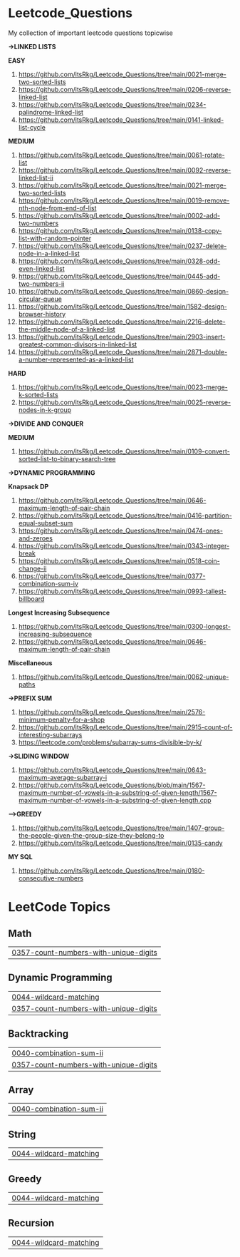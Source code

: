 # Leetcode_Questions
My collection of important leetcode questions topicwise 

**->LINKED LISTS**

  **EASY**
    
  1. https://github.com/itsRkg/Leetcode_Questions/tree/main/0021-merge-two-sorted-lists
  2. https://github.com/itsRkg/Leetcode_Questions/tree/main/0206-reverse-linked-list
  3. https://github.com/itsRkg/Leetcode_Questions/tree/main/0234-palindrome-linked-list
  4. https://github.com/itsRkg/Leetcode_Questions/tree/main/0141-linked-list-cycle

 **MEDIUM**

  1. https://github.com/itsRkg/Leetcode_Questions/tree/main/0061-rotate-list
  2. https://github.com/itsRkg/Leetcode_Questions/tree/main/0092-reverse-linked-list-ii
  3. https://github.com/itsRkg/Leetcode_Questions/tree/main/0021-merge-two-sorted-lists
  4. https://github.com/itsRkg/Leetcode_Questions/tree/main/0019-remove-nth-node-from-end-of-list
  5. https://github.com/itsRkg/Leetcode_Questions/tree/main/0002-add-two-numbers
  6. https://github.com/itsRkg/Leetcode_Questions/tree/main/0138-copy-list-with-random-pointer
  7. https://github.com/itsRkg/Leetcode_Questions/tree/main/0237-delete-node-in-a-linked-list
  8. https://github.com/itsRkg/Leetcode_Questions/tree/main/0328-odd-even-linked-list
  9. https://github.com/itsRkg/Leetcode_Questions/tree/main/0445-add-two-numbers-ii
  10. https://github.com/itsRkg/Leetcode_Questions/tree/main/0860-design-circular-queue
  11. https://github.com/itsRkg/Leetcode_Questions/tree/main/1582-design-browser-history
  12. https://github.com/itsRkg/Leetcode_Questions/tree/main/2216-delete-the-middle-node-of-a-linked-list
  13. https://github.com/itsRkg/Leetcode_Questions/tree/main/2903-insert-greatest-common-divisors-in-linked-list
  14. https://github.com/itsRkg/Leetcode_Questions/tree/main/2871-double-a-number-represented-as-a-linked-list

**HARD**

  1. https://github.com/itsRkg/Leetcode_Questions/tree/main/0023-merge-k-sorted-lists
  2. https://github.com/itsRkg/Leetcode_Questions/tree/main/0025-reverse-nodes-in-k-group

**->DIVIDE AND CONQUER**

 **MEDIUM**

  1. https://github.com/itsRkg/Leetcode_Questions/tree/main/0109-convert-sorted-list-to-binary-search-tree




**->DYNAMIC PROGRAMMING**

 **Knapsack DP**

  1. https://github.com/itsRkg/Leetcode_Questions/tree/main/0646-maximum-length-of-pair-chain
  2. https://github.com/itsRkg/Leetcode_Questions/tree/main/0416-partition-equal-subset-sum
  3. https://github.com/itsRkg/Leetcode_Questions/tree/main/0474-ones-and-zeroes
  4. https://github.com/itsRkg/Leetcode_Questions/tree/main/0343-integer-break
  5. https://github.com/itsRkg/Leetcode_Questions/tree/main/0518-coin-change-ii
  6. https://github.com/itsRkg/Leetcode_Questions/tree/main/0377-combination-sum-iv
  7. https://github.com/itsRkg/Leetcode_Questions/tree/main/0993-tallest-billboard
  
 **Longest Increasing Subsequence**

  1. https://github.com/itsRkg/Leetcode_Questions/tree/main/0300-longest-increasing-subsequence
  2. https://github.com/itsRkg/Leetcode_Questions/tree/main/0646-maximum-length-of-pair-chain

 **Miscellaneous**

  1. https://github.com/itsRkg/Leetcode_Questions/tree/main/0062-unique-paths
 
 **->PREFIX SUM**

  1. https://github.com/itsRkg/Leetcode_Questions/tree/main/2576-minimum-penalty-for-a-shop
  2. https://github.com/itsRkg/Leetcode_Questions/tree/main/2915-count-of-interesting-subarrays
  3. https://leetcode.com/problems/subarray-sums-divisible-by-k/

 **->SLIDING WINDOW**

  1. https://github.com/itsRkg/Leetcode_Questions/tree/main/0643-maximum-average-subarray-i
  2. https://github.com/itsRkg/Leetcode_Questions/blob/main/1567-maximum-number-of-vowels-in-a-substring-of-given-length/1567-maximum-number-of-vowels-in-a-substring-of-given-length.cpp


 **-->GREEDY**

  1. https://github.com/itsRkg/Leetcode_Questions/tree/main/1407-group-the-people-given-the-group-size-they-belong-to
  2. https://github.com/itsRkg/Leetcode_Questions/tree/main/0135-candy

**MY SQL**

  1. https://github.com/itsRkg/Leetcode_Questions/tree/main/0180-consecutive-numbers

<!---LeetCode Topics Start-->
# LeetCode Topics
## Math
|  |
| ------- |
| [0357-count-numbers-with-unique-digits](https://github.com/itsRkg/Leetcode_Questions/tree/master/0357-count-numbers-with-unique-digits) |
## Dynamic Programming
|  |
| ------- |
| [0044-wildcard-matching](https://github.com/itsRkg/Leetcode_Questions/tree/master/0044-wildcard-matching) |
| [0357-count-numbers-with-unique-digits](https://github.com/itsRkg/Leetcode_Questions/tree/master/0357-count-numbers-with-unique-digits) |
## Backtracking
|  |
| ------- |
| [0040-combination-sum-ii](https://github.com/itsRkg/Leetcode_Questions/tree/master/0040-combination-sum-ii) |
| [0357-count-numbers-with-unique-digits](https://github.com/itsRkg/Leetcode_Questions/tree/master/0357-count-numbers-with-unique-digits) |
## Array
|  |
| ------- |
| [0040-combination-sum-ii](https://github.com/itsRkg/Leetcode_Questions/tree/master/0040-combination-sum-ii) |
## String
|  |
| ------- |
| [0044-wildcard-matching](https://github.com/itsRkg/Leetcode_Questions/tree/master/0044-wildcard-matching) |
## Greedy
|  |
| ------- |
| [0044-wildcard-matching](https://github.com/itsRkg/Leetcode_Questions/tree/master/0044-wildcard-matching) |
## Recursion
|  |
| ------- |
| [0044-wildcard-matching](https://github.com/itsRkg/Leetcode_Questions/tree/master/0044-wildcard-matching) |
<!---LeetCode Topics End-->